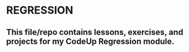 # REGRESSION

## This file/repo contains lessons, exercises, and projects for my CodeUp Regression module.
